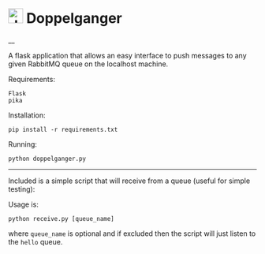 <h1>
<a id="doppelganger" class="anchor" href="#doppelganger" aria-hidden="true"></a><img src="https://code.empac.rpi.edu/CISL/doppelganger/raw/master/static/duality-mask-30.png" alt="doppelganger" style="width: 30px;" /> Doppelganger</h1>__

A flask application that allows an easy interface to push messages to any 
given RabbitMQ queue on the localhost machine.

Requirements:
```
Flask
pika
```

Installation:
```
pip install -r requirements.txt
```

Running:
```
python doppelganger.py
```

------
Included is a simple script that will receive from a queue (useful for simple 
testing):

Usage is:
```
python receive.py [queue_name]
```
where `queue_name` is optional and if excluded then the script will just
listen to the `hello` queue.